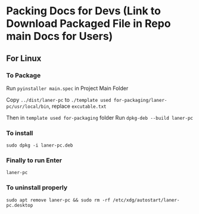 # Packing Docs for Devs (Link to Download Packaged File in Repo main Docs for Users)

## For Linux

### To Package

Run `pyinstaller main.spec` in Project Main Folder

Copy `../dist/laner-pc` to `./template used for-packaging/laner-pc/usr/local/bin`, replace `excutable.txt`

Then in `template used for-packaging` folder Run `dpkg-deb --build laner-pc`

### To install

`sudo dpkg -i laner-pc.deb`

### Finally to run Enter

`laner-pc`

### To uninstall properly

`sudo apt remove laner-pc && sudo rm -rf /etc/xdg/autostart/laner-pc.desktop`
